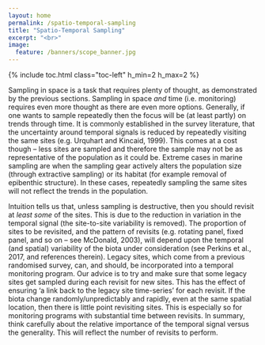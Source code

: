 ```yaml
---
layout: home
permalink: /spatio-temporal-sampling
title: "Spatio-Temporal Sampling"
excerpt: "<br>"
image:
  feature: /banners/scope_banner.jpg
---
```

{% include toc.html class="toc-left" h_min=2 h_max=2 %}

Sampling in space is a task that requires plenty of thought, as demonstrated by the previous sections. Sampling in space _and_ time (i.e. monitoring) requires even more thought as there are even more options. Generally, if one wants to sample repeatedly then the focus will be (at least partly) on trends through time. It is commonly established in the survey literature, that the uncertainty around temporal signals is reduced by repeatedly visiting the same sites (e.g. Urquhart and Kincaid, 1999). This comes at a cost though – less sites are sampled and therefore the sample may not be as representative of the population as it could be. Extreme cases in marine sampling are when the sampling gear actively alters the population size (through extractive sampling) or its habitat (for example removal of epibenthic structure). In these cases, repeatedly sampling the same sites will not reflect the trends in the population.

Intuition tells us that, unless sampling is destructive, then you should revisit at _least some_ of the sites. This is due to the reduction in variation in the temporal signal (the site-to-site variability is removed). The proportion of sites to be revisited, and the pattern of revisits (e.g. rotating panel, fixed panel, and so on – see McDonald, 2003), will depend upon the temporal (and spatial) variability of the biota under consideration (see Perkins et al., 2017, and references therein). Legacy sites, which come from a previous randomised survey, can, and should, be incorporated into a temporal monitoring program. Our advice is to try and make sure that some legacy sites get sampled during each revisit for new sites. This has the effect of ensuring ‘a link back to the legacy site time-series’ for each revisit. If the biota change randomly/unpredictably and rapidly, even at the same spatial location, then there is little point revisiting sites. This is especially so for monitoring programs with substantial time between revisits. In summary, think carefully about the relative importance of the temporal signal versus the generality. This will reflect the number of revisits to perform. 

